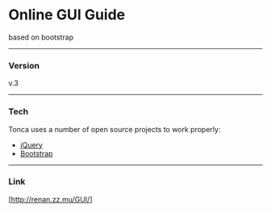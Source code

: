 # Online GUI Guide
based on bootstrap

----
### Version
v.3

----
### Tech
Tonca uses a number of open source projects to work properly:

* [jQuery]
* [Bootstrap]

----
### Link
[http://renan.zz.mu/GUI/]


   [jQuery]: <http://jquery.com/>
   [Bootstrap]: <http://getbootstrap.com/>